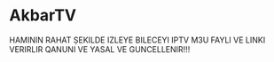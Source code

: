 # AkbarTV
HAMININ RAHAT ṢEKILDE IZLEYE BILECEYI IPTV M3U FAYLI VE LINKI VERIRLIR QANUNI VE YASAL VE GUNCELLENIR!!!
